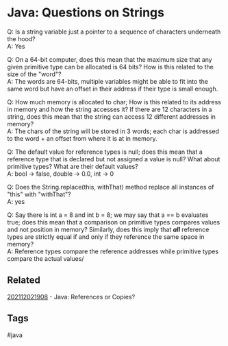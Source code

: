 # Java: Questions on Strings

Q: Is a string variable just a pointer to a sequence of characters underneath
the hood? \
A: Yes

Q: On a 64-bit computer, does this mean that the maximum size that any given
primitive type can be allocated is 64 bits? How is this related to the size of
the "word"? \
A: The words are 64-bits, multiple variables might be able to fit into the same
word but have an offset in their address if their type is small enough.

Q: How much memory is allocated to char; How is this related to its address in
memory and how the string accesses it? If there are 12 characters in a string,
does this mean that the string can access 12 different addresses in memory? \
A: The chars of the string will be stored in 3 words; each char is addressed to
the word + an offset from where it is at in memory.

Q: The default value for reference types is null; does this mean that a reference
type that is declared but not assigned a value is null? What about primitive types?
What are their default values? \
A: bool -> false, double -> 0.0, int -> 0

Q: Does the String.replace(this, withThat) method replace all instances of "this"
with "withThat"? \
A: yes

Q: Say there is int a = 8 and int b = 8; we may say that a == b evaluates true;
does this mean that a comparison on primitive types compares values and not
position in memory? Similarly, does this imply that ***all*** reference types
are strictly equal if and only if they reference the same space in memory? \
A: Reference types compare the reference addresses while primitive types
compare the actual values/


## Related
[202112021908](../202112021908) - Java: References or Copies?


## Tags
#java
